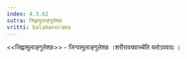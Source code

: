 ```yaml
---
index: 4.3.62
sutra: जिह्वामूलाङ्गुलेश्छः
vritti: balamanorama
---
```


<<जिह्वामूलाङ्गुलेश्छः>> - जिग्वामूलाङ्गुलेश्छः ।शरीरावयवाच्चे॑ति यतोऽपवादः । 